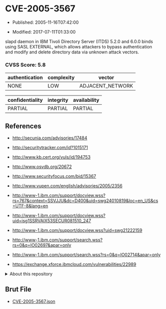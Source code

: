 # CVE-2005-3567

- Published: 2005-11-16T07:42:00

- Modified: 2017-07-11T01:33:00

slapd daemon in IBM Tivoli Directory Server (ITDS) 5.2.0 and 6.0.0 binds using SASL EXTERNAL, which allows attackers to bypass authentication and modify and delete directory data via unknown attack vectors.

### CVSS Score: **5.8**

| authentication | complexity | vector |
| --- | --- | --- |
| NONE | LOW | ADJACENT_NETWORK |

| confidentiality | integrity | availability |
| --- | --- | --- |
| PARTIAL | PARTIAL | PARTIAL |

## References

* http://secunia.com/advisories/17484

* http://securitytracker.com/id?1015171

* http://www.kb.cert.org/vuls/id/194753

* http://www.osvdb.org/20672

* http://www.securityfocus.com/bid/15367

* http://www.vupen.com/english/advisories/2005/2356

* http://www-1.ibm.com/support/docview.wss?rs=767&context=SSVJJU&dc=D400&uid=swg24010819&loc=en_US&cs=UTF-8&lang=en

* http://www-1.ibm.com/support/docview.wss?uid=isg1SSRVAIX53SECUR081510_247

* http://www-1.ibm.com/support/docview.wss?uid=swg21222159

* http://www-1.ibm.com/support/search.wss?rs=0&q=IO02697&apar=only

* http://www-1.ibm.com/support/search.wss?rs=0&q=IO02714&apar=only

* https://exchange.xforce.ibmcloud.com/vulnerabilities/22989

<details>
<summary>About this repository</summary> 

  This repository is part of the project [Live Hack CVE](https://github.com/Live-Hack-CVE). Main website can be found [www.live-hack.org](https://www.live-hack.org) 
  
  Made by [Sn0wAlice](https://github.com/Sn0wAlice) for the people that care about security and need to have a feed of the latest CVEs. Hope you enjoy it, don't forget to star the repo and follow me on [Twitter](https://twitter.com/Sn0wAlice) and [Github](https://github.com/Sn0wAlice). And that is my [personnal website](https://www.alice-snow.me/)

  - [Home Page](https://github.com/Live-Hack-CVE)
  - [Framework](https://github.com/Live-Hack-CVE/cve-framework)
  - [CVE database](https://github.com/Live-Hack-CVE/full_database)
  - [Changelog](https://github.com/Live-Hack-CVE/Changelog)
</details>

## Brut File

* [CVE-2005-3567.json](https://raw.githubusercontent.com/Live-Hack-CVE/full_database/main/cves/2005/CVE-2005-3567.json)

